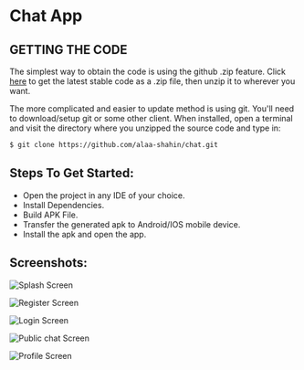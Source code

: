 # Chat App

## GETTING THE CODE
The simplest way to obtain the code is using the github .zip feature. Click [here](https://github.com/alaa-shahin/chat/archive/master.zip) to get the latest stable code as a .zip file, then unzip it to wherever you want.

The more complicated and easier to update method is using git. You'll need to download/setup git or some other client. When installed, open a terminal and visit the directory where you unzipped the source code and type in:
```sh
$ git clone https://github.com/alaa-shahin/chat.git
```
## Steps To Get Started:

 - Open the project in any IDE of your choice.
 - Install Dependencies.
 - Build APK File.
 - Transfer the generated apk to Android/IOS mobile device.
 - Install the apk and open the app.
 
## Screenshots:

![Splash Screen](https://github.com/alaa-shahin/chat/blob/master/chat%20app%20screenshots/splash%20screen.png "Splash Screen")

![Register Screen](https://github.com/alaa-shahin/chat/blob/master/chat%20app%20screenshots/Register%20Screen.png "Register Screen")

![Login Screen](https://github.com/alaa-shahin/chat/blob/master/chat%20app%20screenshots/Login%20Screen.png "Login Screen")

![Public chat Screen](https://github.com/alaa-shahin/chat/blob/master/chat%20app%20screenshots/Public%20chat%20Screen.png "Public chat Screen")

![Profile Screen](https://github.com/alaa-shahin/chat/blob/master/chat%20app%20screenshots/Profile%20Screen.png "Profile Screen")